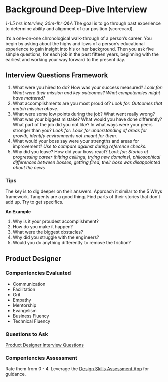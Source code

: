 # Background Deep-Dive Interview
*1-1.5 hrs interview, 30m-1hr Q&A*
The goal is to go through past experience to determine ability and alignment of our position (scorecard).

It’s a one-on-one chronological walk-through of a person’s career. You begin by asking about the highs and lows of a person’s educational experience to gain insight into his or her background. Then you ask five simple questions, for each job in the past fifteen years, beginning with the earliest and working your way forward to the present day.

## Interview Questions Framework
1. What were you hired to do? How was your success measured? 
*Look for: What were their mission and key outcomes? What competencies might have mattered?*
2. What accomplishments are you most proud of?
*Look for: Outcomes that match mission above.*
3. What were some low points during the job? What went really wrong? What was your biggest mistake? What would you have done differently? What part of the job did you not like? In what ways were your peers stronger than you?
*Look for: Look for understanding of areas for growth, identify environments not meant for them.*
4. What would your boss say were your strengths and areas for improvement?
*Use to compare against during reference checks.*
5. Why did you leave? How did your boss react?
*Look for: Stories of progressing career (hitting ceilings, trying new domains), philosophical differences between bosses, getting fired, their boss was disappointed about the news*

### Tips
The key is to dig deeper on their answers. Approach it similar to the 5 Whys framework. Tangents are a good thing. Find parts of their stories that don't add up. Try to get specifics.

**An Example**
1. Why is it your proudest accomplishment?
2. How do you make it happen?
3. What were the biggest obstacles?
4. Why did you struggle with the engineers?
5. Would you do anything differently to remove the friction?


## Product Designer

### Compentencies Evaluated
- Communication
- Facilitation
- Grit
- Empathy
- Mentorship
- Evangelism
- Business Fluency
- Technical Fluency

### Questions to Ask
[Product Designer Interview Questions](https://airtable.com/shreo1aazfzJekjxp)

### Compentencies Assessment
Rate them from 0 - 4. Leverage the [Design Skills Assessment App](http://designskillsassessment.joesteinkamp.com) for guidance.